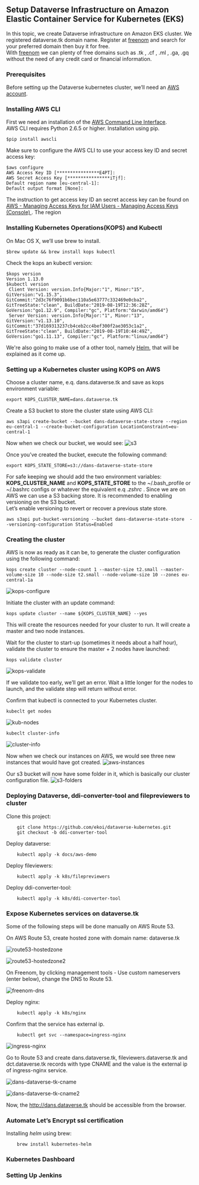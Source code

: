 ## Setup Dataverse Infrastructure on Amazon Elastic Container Service for Kubernetes (EKS)

In this topic, we create Dataverse infrastructure on Amazon EKS cluster.
We registered dataverse.tk domain name. Register at [freenom](https://freenom.com) and search for your preferred domain then buy it for free.<br/>
With [freenom](https://freenom.com) we can plenty of free domains such as .tk , .cf , .ml , .ga, .gq without the need of any credit card or financial information.
   
### Prerequisites
Before setting up the Dataverse kubernetes cluster, we’ll need an [AWS account](https://aws.amazon.com/account/).
### Installing AWS CLI
First we need an installation of the [AWS Command Line Interface](https://aws.amazon.com/cli/).<br/>
AWS CLI requires Python 2.6.5 or higher. Installation using pip.
```commandline
$pip install awscli
```

Make sure to configure the AWS CLI to use your access key ID and secret access key:
````
$aws configure
AWS Access Key ID [****************E4PT]:
AWS Secret Access Key [****************iTjf]:
Default region name [eu-central-1]:
Default output format [None]:
````
The instruction to get access key ID an secret access key can be found on [AWS - Managing Access Keys for IAM Users - Managing Access Keys (Console)
](https://docs.aws.amazon.com/IAM/latest/UserGuide/id_credentials_access-keys.html?icmpid=docs_iam_console#Using_CreateAccessKey).
The region 
### Installing Kubernetes Operations(KOPS) and Kubectl
On Mac OS X, we’ll use brew to install. 
```commandline
$brew update && brew install kops kubectl
```
Check the kops an kubectl version:
```commandline
$kops version
Version 1.13.0
$kubectl version
 Client Version: version.Info{Major:"1", Minor:"15", GitVersion:"v1.15.3", GitCommit:"2d3c76f9091b6bec110a5e63777c332469e0cba2", GitTreeState:"clean", BuildDate:"2019-08-19T12:36:28Z", GoVersion:"go1.12.9", Compiler:"gc", Platform:"darwin/amd64"}
 Server Version: version.Info{Major:"1", Minor:"13", GitVersion:"v1.13.10", GitCommit:"37d169313237cb4ceb2cc4bef300f2ae3053c1a2", GitTreeState:"clean", BuildDate:"2019-08-19T10:44:49Z", GoVersion:"go1.11.13", Compiler:"gc", Platform:"linux/amd64"}
```
We're also going to make use of a other tool, namely [Helm](https://helm.sh/), that will be explained as it come up.
### Setting up a Kubernetes cluster using KOPS on AWS
Choose a cluster name, e.q. dans.dataverse.tk and save as kops environment variable:
```commandline
export KOPS_CLUSTER_NAME=dans.dataverse.tk
```
Create a S3 bucket to store the cluster state using AWS CLI:
```commandline
aws s3api create-bucket --bucket dans-dataverse-state-store --region eu-central-1 --create-bucket-configuration LocationConstraint=eu-central-1
```
Now when we check our bucket, we would see:
![s3](readme-imgs/s3.png "S3")

Once you’ve created the bucket, execute the following command:
```commandline
export KOPS_STATE_STORE=s3://dans-dataverse-state-store
```
For safe keeping we should add the two environment variables: **KOPS_CLUSTER_NAME** and **KOPS_STATE_STORE** to the ~/.bash_profile or ~/.bashrc configs or whatever the equivalent e.q _.zshrc_ .
Since we are on AWS we can use a S3 backing store. It is recommended to enabling versioning on the S3 bucket.<br/>
Let’s enable versioning to revert or recover a previous state store. 
```commandline
aws s3api put-bucket-versioning --bucket dans-dataverse-state-store  --versioning-configuration Status=Enabled
```
### Creating the cluster
AWS is now as ready as it can be, to generate the cluster configuration using the following command:
```commandline
kops create cluster --node-count 1 --master-size t2.small --master-volume-size 10 --node-size t2.small --node-volume-size 10 --zones eu-central-1a
```
![kops-configure](readme-imgs/kops-cluster-conf.png "kops configure")

Initiate the cluster with an update command:
```commandline
kops update cluster --name ${KOPS_CLUSTER_NAME} --yes
```
This will create the resources needed for your cluster to run. It will create a master and two node instances.

Wait for the cluster to start-up (sometimes it needs about a half hour), validate the cluster to ensure the master + 2 nodes have launched:
```commandline
kops validate cluster
```
![kops-validate](readme-imgs/kops-validate.png "kops validate")

If we validate too early, we’ll get an error. Wait a little longer for the nodes to launch, and the validate step will return without error.

Confirm that kubectl is connected to your Kubernetes cluster.
```commandline
kubeclt get nodes
```
![kub-nodes](readme-imgs/kub-nodes.png "kubeclt get nodes")

```commandline
kubeclt cluster-info
```
![cluster-info](readme-imgs/cluster-info.png "kops cluster info")


Now when we check our instances on AWS, we would see three new instances that would have got created. 
![aws-instances](readme-imgs/aws-instances.png "aws instances")

Our s3 bucket will now have some folder in it, which is basically our cluster configuration file.
![s3-folders](readme-imgs/s3-folders.png "s3-folders")

### Deploying Dataverse, ddi-converter-tool and filepreviewers to cluster
Clone this project:

        git clone https://github.com/ekoi/dataverse-kubernetes.git
        git checkout -b ddi-converter-tool 

Deploy dataverse:
        
        kubectl apply -k docs/aws-demo
        
Deploy fileviewers:
    
        kubectl apply -k k8s/filepreviewers
        
Deploy ddi-converter-tool:
    
        kubectl apply -k k8s/ddi-converter-tool
        
### Expose Kubernetes services on dataverse.tk
Some of the following steps will be done manually on AWS Route 53. 

On AWS Route 53, create hosted zone with domain name: dataverse.tk

![route53-hostedzone](readme-imgs/route53-hostedzone.png "route53-hostedzone")

![route53-hostedzone2](readme-imgs/route53-hostedzone2.png "route53-hostedzone2")

On Freenom, by clicking management tools - Use custom nameservers (enter below), change the DNS to Route 53. 

![freenom-dns](readme-imgs/freenom-dns.png "freenom-dns")

Deploy nginx:
    
        kubectl apply -k k8s/nginx

Confirm that the service has external ip.
        
        kubectl get svc --namespace=ingress-nginx
 
 ![ingress-nginx](readme-imgs/ingress-nginx.png "ingress-nginx")       
 
 Go to Route 53 and create dans.dataverse.tk, fileviewers.dataverse.tk and dct.dataverse.tk records with type CNAME 
 and the value is the external ip of ingress-nginx service.
 
 ![dans-dataverse-tk-cname](readme-imgs/dans-dataverse-tk-cname.png "dans-dataverse-tk-cname") 
 
 ![dans-dataverse-tk-cname2](readme-imgs/dans-dataverse-tk-cname2.png "dans-dataverse-tk-cname2") 
 
Now, the http://dans.dataverse.tk should be accessible from the browser.
     
### Automate Let’s Encrypt ssl certification
Installing _helm_ using brew:
        
        brew install kubernetes-helm



### Kubernetes Dashboard

### Setting Up Jenkins                